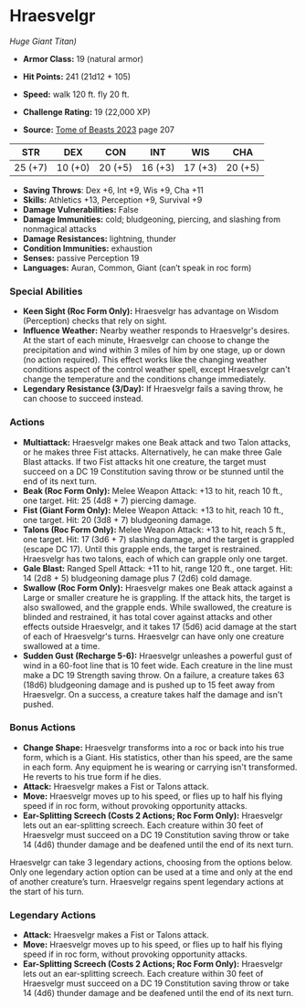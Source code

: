 # Hraesvelgr

*Huge* *Giant* *Titan)*

- **Armor Class:** 19 (natural armor)
- **Hit Points:** 241 (21d12 + 105)
- **Speed:** walk 120 ft. fly 20 ft.

- **Challenge Rating:** 19 (22,000 XP)
- **Source:** [Tome of Beasts 2023](https://koboldpress.com/kpstore/product/tome-of-beasts-1-2023-edition/) page 207

| STR | DEX | CON | INT | WIS | CHA |
| --- | --- | --- | --- | --- | --- |
| 25 (+7) | 10 (+0) | 20 (+5) | 16 (+3) | 17 (+3) | 20 (+5) |

- **Saving Throws**: Dex +6, Int +9, Wis +9, Cha +11
- **Skills:** Athletics +13, Perception +9, Survival +9
- **Damage Vulnerabilities:** False
- **Damage Immunities:** cold; bludgeoning, piercing, and slashing from nonmagical attacks
- **Damage Resistances:** lightning, thunder
- **Condition Immunities:** exhaustion
- **Senses:** passive Perception 19
- **Languages:** Auran, Common, Giant (can’t speak in roc form)

### Special Abilities

- **Keen Sight (Roc Form Only):** Hraesvelgr has advantage on Wisdom (Perception) checks that rely on sight.
- **Influence Weather:** Nearby weather responds to Hraesvelgr's desires. At the start of each minute, Hraesvelgr can choose to change the precipitation and wind within 3 miles of him by one stage, up or down (no action required). This effect works like the changing weather conditions aspect of the control weather spell, except Hraesvelgr can't change the temperature and the conditions change immediately.
- **Legendary Resistance (3/Day):** If Hraesvelgr fails a saving throw, he can choose to succeed instead.

### Actions

- **Multiattack:** Hraesvelgr makes one Beak attack and two Talon attacks, or he makes three Fist attacks. Alternatively, he can make three Gale Blast attacks. If two Fist attacks hit one creature, the target must succeed on a DC 19 Constitution saving throw or be stunned until the end of its next turn.
- **Beak (Roc Form Only):** Melee Weapon Attack: +13 to hit, reach 10 ft., one target. Hit: 25 (4d8 + 7) piercing damage.
- **Fist (Giant Form Only):** Melee Weapon Attack: +13 to hit, reach 10 ft., one target. Hit: 20 (3d8 + 7) bludgeoning damage.
- **Talons (Roc Form Only):** Melee Weapon Attack: +13 to hit, reach 5 ft., one target. Hit: 17 (3d6 + 7) slashing damage, and the target is grappled (escape DC 17). Until this grapple ends, the target is restrained. Hraesvelgr has two talons, each of which can grapple only one target.
- **Gale Blast:** Ranged Spell Attack: +11 to hit, range 120 ft., one target. Hit: 14 (2d8 + 5) bludgeoning damage plus 7 (2d6) cold damage.
- **Swallow (Roc Form Only):** Hraesvelgr makes one Beak attack against a Large or smaller creature he is grappling. If the attack hits, the target is also swallowed, and the grapple ends. While swallowed, the creature is blinded and restrained, it has total cover against attacks and other effects outside Hraesvelgr, and it takes 17 (5d6) acid damage at the start of each of Hraesvelgr's turns. Hraesvelgr can have only one creature swallowed at a time.
- **Sudden Gust (Recharge 5-6):** Hraesvelgr unleashes a powerful gust of wind in a 60-foot line that is 10 feet wide. Each creature in the line must make a DC 19 Strength saving throw. On a failure, a creature takes 63 (18d6) bludgeoning damage and is pushed up to 15 feet away from Hraesvelgr. On a success, a creature takes half the damage and isn't pushed.

### Bonus Actions

- **Change Shape:** Hraesvelgr transforms into a roc or back into his true form, which is a Giant. His statistics, other than his speed, are the same in each form. Any equipment he is wearing or carrying isn't transformed. He reverts to his true form if he dies.
- **Attack:** Hraesvelgr makes a Fist or Talons attack.
- **Move:** Hraesvelgr moves up to his speed, or flies up to half his flying speed if in roc form, without provoking opportunity attacks.
- **Ear-Splitting Screech (Costs 2 Actions; Roc Form Only):** Hraesvelgr lets out an ear-splitting screech. Each creature within 30 feet of Hraesvelgr must succeed on a DC 19 Constitution saving throw or take 14 (4d6) thunder damage and be deafened until the end of its next turn.

Hraesvelgr can take 3 legendary actions, choosing from the options below. Only one legendary action option can be used at a time and only at the end of another creature’s turn. Hraesvelgr regains spent legendary actions at the start of his turn.

### Legendary Actions

- **Attack:** Hraesvelgr makes a Fist or Talons attack.
- **Move:** Hraesvelgr moves up to his speed, or flies up to half his flying speed if in roc form, without provoking opportunity attacks.
- **Ear-Splitting Screech (Costs 2 Actions; Roc Form Only):** Hraesvelgr lets out an ear-splitting screech. Each creature within 30 feet of Hraesvelgr must succeed on a DC 19 Constitution saving throw or take 14 (4d6) thunder damage and be deafened until the end of its next turn.
